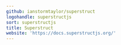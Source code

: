 ```yaml
---
github: ianstormtaylor/superstruct
logohandle: superstructjs
sort: superstructjs
title: Superstruct
website: 'https://docs.superstructjs.org/'
---
```

